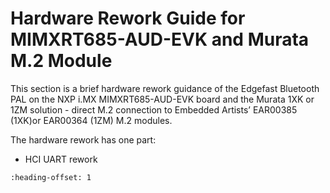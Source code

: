 # Hardware Rework Guide for MIMXRT685-AUD-EVK and Murata M.2 Module

This section is a brief hardware rework guidance of the Edgefast Bluetooth PAL on the NXP i.MX MIMXRT685-AUD-EVK board and the Murata 1XK or 1ZM solution - direct M.2 connection to Embedded Artists’ EAR00385 \(1XK\)or EAR00364 \(1ZM\) M.2 modules.

The hardware rework has one part:

-   HCI UART rework


```{include} ../topics/hardware_rework_685_aud.md
:heading-offset: 1
```

